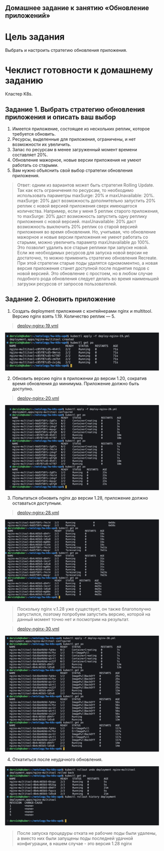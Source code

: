 ## Домашнее задание к занятию «Обновление приложений»

# Цель задания

Выбрать и настроить стратегию обновления приложения.

# Чеклист готовности к домашнему заданию

Кластер K8s.

## Задание 1. Выбрать стратегию обновления приложения и описать ваш выбор

1. Имеется приложение, состоящее из нескольких реплик, которое требуется обновить.
2. Ресурсы, выделенные для приложения, ограничены, и нет возможности их увеличить.
3. Запас по ресурсам в менее загруженный момент времени составляет 20%.
4. Обновление мажорное, новые версии приложения не умеют работать со старыми.
5. Вам нужно объяснить свой выбор стратегии обновления приложения.

>Ответ: одним из вариантов может быть стратегия Rolling Update. Так как есть ограничения по ресурсам, то необходимо использовать параметры maxSurge: 20% и maxUnavailable: 20%.
>maxSurge: 20% даст возможность дополнительно запустить 20% реплик с новой версией приложения сверх имеющегося количества. Например, если у меня 5 реплик старого приложения, то maxSurge: 20% даст возможность запустить одну реплику приложения с новой версией.
>maxUnavailable: 20% даст возможность выключить 20% реплик со старой версией приложения во время обновления.
>Но, учитывая, что обновление мажорное и новые версии приложения не умеют работать со старыми, можно увеличить параметр maxUnavailable до 100%. Это позволит удалить все старые реплики при запуске новой.
>Если же необходимых ресурсов для запуска новой версии не достаточно, то можно применить стратегию обновления Recreate. При этой стратегии старые поды удалятся одномоментно, а новая версия приложения станет доступной после поднятия подов с новой версией. Это обновление с простоем, но в любом случае подобного рода обновления следует делать во время наименьшей загрузки ресурсов от запросов пользователей.

## Задание 2. Обновить приложение

1. Создать deployment приложения с контейнерами nginx и multitool. Версию nginx взять 1.19. Количество реплик — 5.

>[deploy-nginx-19.yml](./deploy-nginx-19.yml)

![deploy-19](./task1/deploy-19.png)

2. Обновить версию nginx в приложении до версии 1.20, сократив время обновления до минимума. Приложение должно быть доступно.

>[deploy-nginx-20.yml](./deploy-nginx-20.yml)

![deploy-20](./task1/deploy-20.png)

3. Попытаться обновить nginx до версии 1.28, приложение должно оставаться доступным.

>[deploy-nginx-28.yml](./deploy-nginx-28.yml)

![deploy-28](./task1/deploy-28.png)

>Поскольку nginx v.1.28 уже существует, он также благополучно запустился, поэтому попробуем запустить версию, которой на данный момент точно нет и посмотрим на результат.

>[deploy-nginx-30.yml](./deploy-nginx-30.yml)

![fail](./task1/fail.png)

4. Откатиться после неудачного обновления.

![undo](./task1/undo.png)

>После запуска процедуры отката не рабочие поды были удалены, а вместо них были запущены поды последней удачной конфигурации, в нашем случае - это версия 1.28 nginx
